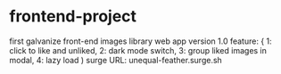 # frontend-project
first galvanize front-end images library web app
version 1.0
feature: { 1: click to like and unliked, 2: dark mode switch, 3: group liked images in modal, 4: lazy load )
surge URL: unequal-feather.surge.sh
